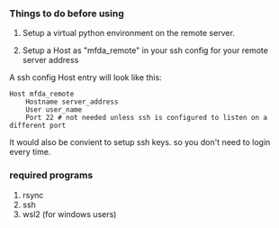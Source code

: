 
### Things to do before using

1) Setup a virtual python environment on the remote server.

2) Setup a Host as "mfda_remote" in your ssh config for your remote server address

A ssh config Host entry will look like this:
```
Host mfda_remote
    Hostname server_address
    User user_name
    Port 22 # not needed unless ssh is configured to listen on a different port
```  
It would also be convient to setup ssh keys. so you don't need to login every time.

### required programs

1) rsync
2) ssh
3) wsl2 (for windows users)